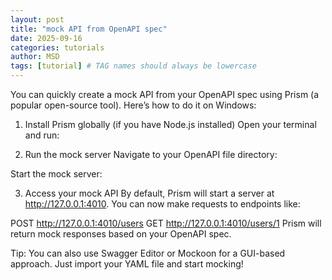 ```yaml
---
layout: post
title: "mock API from OpenAPI spec"
date: 2025-09-16
categories: tutorials
author: MSD
tags: [tutorial] # TAG names should always be lowercase
---
```


You can quickly create a mock API from your OpenAPI spec using Prism (a popular open-source tool). Here’s how to do it on Windows:

1. Install Prism globally (if you have Node.js installed)
Open your terminal and run:

1. Run the mock server
Navigate to your OpenAPI file directory:

Start the mock server:

3. Access your mock API
By default, Prism will start a server at http://127.0.0.1:4010.
You can now make requests to endpoints like:

POST http://127.0.0.1:4010/users
GET http://127.0.0.1:4010/users/1
Prism will return mock responses based on your OpenAPI spec.

Tip:
You can also use Swagger Editor or Mockoon for a GUI-based approach. Just import your YAML file and start mocking!


